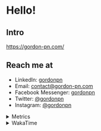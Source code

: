 # Hello!

## Intro

<https://gordon-pn.com/>

## Reach me at

- LinkedIn: [gordonpn](https://www.linkedin.com/in/gordonpn/)
- Email: [contact@gordon-pn.com](mailto:contact@gordon-pn.com)
- Facebook Messenger: [gordonpn](https://www.messenger.com/t/Gordonpn)
- Twitter: [@gordonpn](https://twitter.com/Gordonpn)
- Instagram: [@gordonpn](https://www.instagram.com/gordonpn/)

<details>
  <summary>Metrics</summary>

  <img align="center" src="https://github.com/gordonpn/gordonpn/blob/master/github-metrics.svg" alt="GitHub Metrics">

</details>

<details>
  <summary>WakaTime</summary>

  <!--START_SECTION:waka-->
📊 **This Week I Spent My Time On** 

```text
💬 Programming Languages: 
Java                     18 hrs 45 mins      ████████████░░░░░░░░░░░░░   48.07 % 
Other                    15 hrs 12 mins      ██████████░░░░░░░░░░░░░░░   38.95 % 
Bash                     1 hr 26 mins        █░░░░░░░░░░░░░░░░░░░░░░░░   03.70 % 
XML                      44 mins             ░░░░░░░░░░░░░░░░░░░░░░░░░   01.90 % 
Text                     42 mins             ░░░░░░░░░░░░░░░░░░░░░░░░░   01.81 % 

🔥 Editors: 
Chrome                   18 hrs 3 mins       ████████████░░░░░░░░░░░░░   46.25 % 
iTerm2                   7 hrs 2 mins        █████░░░░░░░░░░░░░░░░░░░░   18.05 % 
IntelliJ IDEA            6 hrs 45 mins       ████░░░░░░░░░░░░░░░░░░░░░   17.30 % 
Slack                    4 hrs               ███░░░░░░░░░░░░░░░░░░░░░░   10.28 % 
MicrosoftOutlook         49 mins             █░░░░░░░░░░░░░░░░░░░░░░░░   02.13 % 
```


 Last Updated on 24/03/2025 10:26:31 UTC
<!--END_SECTION:waka-->
</details>
